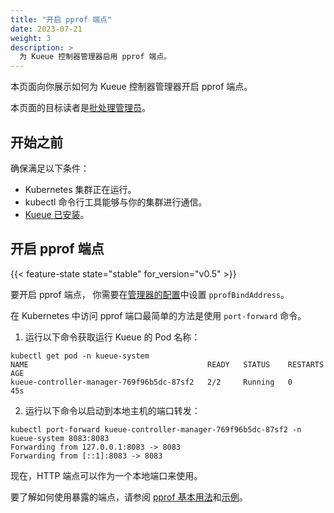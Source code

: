 ```yaml
---
title: "开启 pprof 端点"
date: 2023-07-21
weight: 3
description: >
  为 Kueue 控制器管理器启用 pprof 端点。
---
```


本页面向你展示如何为 Kueue 控制器管理器开启 pprof 端点。

本页面的目标读者是[批处理管理员](/zh-CN/docs/tasks#batch-administrator)。

## 开始之前

确保满足以下条件：

- Kubernetes 集群正在运行。
- kubectl 命令行工具能够与你的集群进行通信。
- [Kueue 已安装](/zh-cn/docs/installation)。

## 开启 pprof 端点

{{< feature-state state="stable" for_version="v0.5" >}}

要开启 pprof 端点，
你需要在[管理器的配置](/zh-cn/docs/installation/#install-a-custom-configured-released-version)中设置 `pprofBindAddress`。

在 Kubernetes 中访问 pprof 端口最简单的方法是使用 `port-forward` 命令。

1. 运行以下命令获取运行 Kueue 的 Pod 名称：

```shell
kubectl get pod -n kueue-system
NAME                                        READY   STATUS    RESTARTS   AGE
kueue-controller-manager-769f96b5dc-87sf2   2/2     Running   0          45s
```

2. 运行以下命令以启动到本地主机的端口转发：

```shell
kubectl port-forward kueue-controller-manager-769f96b5dc-87sf2 -n kueue-system 8083:8083
Forwarding from 127.0.0.1:8083 -> 8083
Forwarding from [::1]:8083 -> 8083
```

现在，HTTP 端点可以作为一个本地端口来使用。

要了解如何使用暴露的端点，请参阅
[pprof 基本用法](https://github.com/google/pprof#basic-usage)和[示例](https://pkg.go.dev/net/http/pprof#hdr-Usage_examples)。
